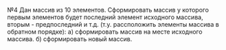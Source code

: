 №4 Дан массив из 10 элементов. Сформировать массив у которого первым элементов будет последний элемент исходного массива, вторым - предпоследний и т.д. (т.у. рассположить элементы массива в обратном порядке):
а) сформировать массив на месте исходного массива.
б) сформировать новый массив.